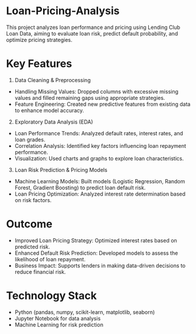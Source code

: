 # Loan-Pricing-Analysis
This project analyzes loan performance and pricing using Lending Club Loan Data, aiming to evaluate loan risk, predict default probability, and optimize pricing strategies.

# Key Features
1. Data Cleaning & Preprocessing
  * Handling Missing Values: Dropped columns with excessive missing values and filled remaining gaps using appropriate strategies.
  * Feature Engineering: Created new predictive features from existing data to enhance model accuracy.
2. Exploratory Data Analysis (EDA)
  * Loan Performance Trends: Analyzed default rates, interest rates, and loan grades.
  * Correlation Analysis: Identified key factors influencing loan repayment performance.
  * Visualization: Used charts and graphs to explore loan characteristics.
3. Loan Risk Prediction & Pricing Models
  * Machine Learning Models: Built models (Logistic Regression, Random Forest, Gradient Boosting) to predict loan default risk.
  * Loan Pricing Optimization: Analyzed interest rate determination based on risk factors.

# Outcome
* Improved Loan Pricing Strategy: Optimized interest rates based on predicted risk.
* Enhanced Default Risk Prediction: Developed models to assess the likelihood of loan repayment.
* Business Impact: Supports lenders in making data-driven decisions to reduce financial risk.

# Technology Stack
* Python (pandas, numpy, scikit-learn, matplotlib, seaborn)
* Jupyter Notebook for data analysis
* Machine Learning for risk prediction
